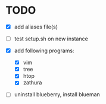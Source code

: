 # TODO

- [x] add aliases file(s)
- [ ] test setup.sh on new instance
- [x] add following programs:
	- [x] vim
	- [x] tree
	- [x] htop
	- [x] zathura
- [ ] uninstall blueberry, install blueman

